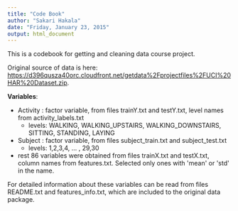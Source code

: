 ```yaml
---
title: "Code Book"
author: "Sakari Hakala"
date: "Friday, January 23, 2015"
output: html_document
---
```


This is a codebook for getting and cleaning data course project.

Original source of data is here: https://d396qusza40orc.cloudfront.net/getdata%2Fprojectfiles%2FUCI%20HAR%20Dataset.zip. 


**Variables**:   
* Activity : factor variable, from files trainY.txt and testY.txt, level names from activity_labels.txt   
     + levels: WALKING, WALKING_UPSTAIRS, WALKING_DOWNSTAIRS, SITTING, STANDING, LAYING  
* Subject : factor variable, from files subject_train.txt and subject_test.txt  
     + levels: 1,2,3,4, ... , 29,30    
* rest 86 variables were obtained from files trainX.txt and testX.txt, column names from features.txt. Selected only ones with 'mean' or 'std' in the name.   


For detailed information about these variables can be read from files README.txt and features_info.txt, which are included to the original data package.
